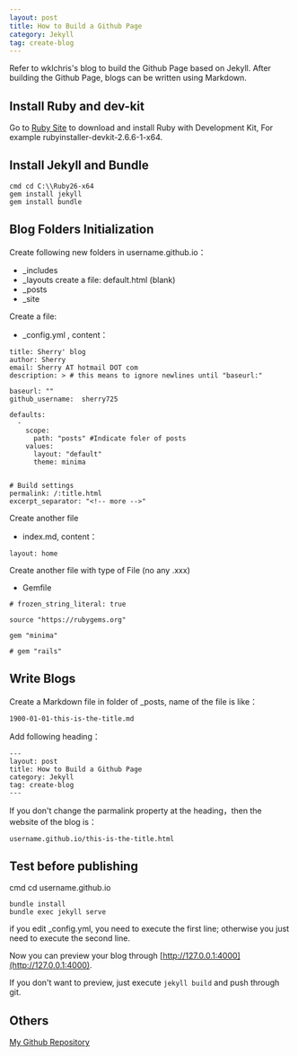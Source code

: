 ```yaml
---
layout: post
title: How to Build a Github Page
category: Jekyll
tag: create-blog
---
```


Refer to wklchris's blog to build the Github Page based on Jekyll.
After building the Github Page, blogs can be written using Markdown.

<!-- more -->

## Install Ruby and dev-kit 

Go to [Ruby Site](http://rubyinstaller.org/downloads/) to download and install Ruby with Development Kit, For example rubyinstaller-devkit-2.6.6-1-x64. 

## Install Jekyll and Bundle


```
cmd cd C:\\Ruby26-x64
gem install jekyll
gem install bundle
```

## Blog Folders Initialization

Create following new folders in username.github.io：

- \_includes 
- \_layouts create a file: default.html (blank)
- \_posts 
- \_site 

Create a file:
- \_config.yml , content：  

```
title: Sherry' blog
author: Sherry
email: Sherry AT hotmail DOT com
description: > # this means to ignore newlines until "baseurl:"

baseurl: ""
github_username:  sherry725

defaults:
  -
    scope:
      path: "posts" #Indicate foler of posts 
    values:
      layout: "default"
      theme: minima


# Build settings
permalink: /:title.html
excerpt_separator: "<!-- more -->"

```

Create another file
- index.md, content：

```
layout: home
```

Create another file with type of File (no any .xxx)
- Gemfile 

```
# frozen_string_literal: true

source "https://rubygems.org"

gem "minima"

# gem "rails"
```

## Write Blogs

Create a Markdown file in folder of _posts, name of the file is like：

    1900-01-01-this-is-the-title.md

Add following heading：

```
---
layout: post
title: How to Build a Github Page
category: Jekyll
tag: create-blog
---
```

If you don't change the parmalink property at the heading，then the website of the blog is：

    username.github.io/this-is-the-title.html

## Test before publishing

cmd cd username.github.io
```
bundle install
bundle exec jekyll serve
```

if you edit \_config.yml, you need to execute the first line; otherwise you just need to execute the second line.

Now you can preview your blog through [http://127.0.0.1:4000](http://127.0.0.1:4000).

If you don't want to preview, just execute `jekyll build` and push through git.

## Others
[My Github Repository](https://github.com/sherry725/sherry725.github.io)

